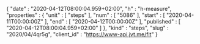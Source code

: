 {
  "date" : "2020-04-12T08:00:04.959+02:00",
  "h" : "h-measure",
  "properties" : {
    "unit" : [ "steps" ],
    "num" : [ "5086" ],
    "start" : [ "2020-04-11T00:00:00Z" ],
    "end" : [ "2020-04-12T00:00:00Z" ],
    "published" : [ "2020-04-12T08:00:04.959+02:00" ]
  },
  "kind" : "steps",
  "slug" : "2020/04/4qr5g",
  "client_id" : "https://www-api.jvt.me/fit"
}
